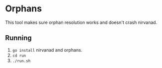 # Orphans

This tool makes sure orphan resolution works and doesn't crash
nirvanad.

## Running

1. `go install` nirvanad and orphans.
2. `cd run`
3. `./run.sh`
